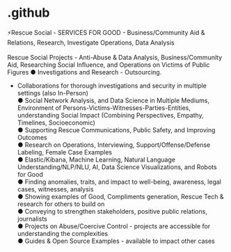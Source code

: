 # .github
⚡Rescue Social - SERVICES FOR GOOD - Business/Community Aid &amp; Relations, Research, Investigate Operations, Data Analysis
<br><br>
Rescue Social Projects - Anti-Abuse & Data Analysis, Business/Community Aid, Researching Social Influence, and Operations on Victims of Public Figures
● Investigations and Research - Outsourcing.<br>
- Collaborations for thorough investigations and security in multiple settings (also In-Person)<br>
● Social Network Analysis, and Data Science in Multiple Mediums, Environment of Persons-Victims-Witnesses-Parties-Entities, understanding Social Impact (Combining Perspectives, Empathy, Timelines, Socioeconomic)<br>
● Supporting Rescue Communications, Public Safety, and Improving Outcomes <br>
● Research on Operations, Interviewing, Support/Offense/Defense Labeling, Female Case Examples<br>
● Elastic/Kibana, Machine Learning, Natural Language Understanding/NLP/NLU, AI, Data Science Visualizations, and Robots for Good<br>
● Finding anomalies, traits, and impact to well-being, awareness, legal cases, witnesses, analysis<br>
● Showing examples of Good, Compliments generation, Rescue Tech & research for others to build on<br>
● Conveying to strengthen stakeholders, positive public relations, journalists<br>
● Projects on Abuse/Coercive Control - projects are accessible for understanding the complexities<br>
● Guides & Open Source Examples - available to impact other cases<br>
